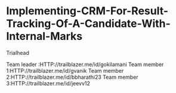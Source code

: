 # Implementing-CRM-For-Result-Tracking-Of-A-Candidate-With-Internal-Marks

Trialhead

Team leader :HTTP://trailblazer.me/id/gokilamani
Team member 1:HTTP://trailblazer.me/id/gvanik
Team member 2:HTTP://trailblazer.me/id/bbharathi23
Team member 3:HTTP://trailblazer.me/id/jeevv12
